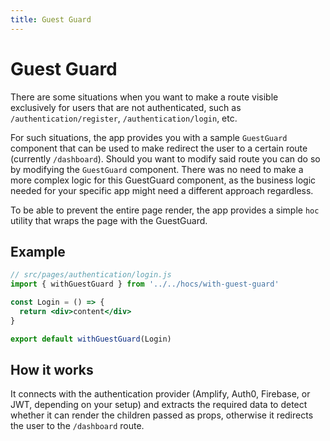 ```yaml
---
title: Guest Guard
---
```


# Guest Guard

There are some situations when you want to make a route visible exclusively for users that are not
authenticated, such as
`/authentication/register`, `/authentication/login`, etc.

For such situations, the app provides you with a sample `GuestGuard` component that can be used to
make redirect the user to a certain route (currently `/dashboard`). Should you want to modify said
route you can do so by modifying the `GuestGuard` component. There was no need to make a more complex
logic for this GuestGuard component, as the business logic needed for your specific app might
need a different approach regardless.

To be able to prevent the entire page render, the app provides a simple `hoc` utility that wraps the
page with the GuestGuard.

## Example

```jsx
// src/pages/authentication/login.js
import { withGuestGuard } from '../../hocs/with-guest-guard'

const Login = () => {
  return <div>content</div>
}

export default withGuestGuard(Login)
```

## How it works

It connects with the authentication provider (Amplify, Auth0, Firebase, or JWT, depending on your
setup) and extracts the required data to detect whether it can render the children passed as props,
otherwise it redirects the user to the `/dashboard` route.
